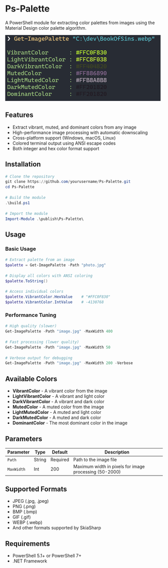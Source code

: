 # Ps-Palette

A PowerShell module for extracting color palettes from images using the Material Design color palette algorithm.

![example image](example.png)

## Features

- Extract vibrant, muted, and dominant colors from any image
- High-performance image processing with automatic downscaling
- Cross-platform support (Windows, macOS, Linux)
- Colored terminal output using ANSI escape codes
- Both integer and hex color format support

## Installation

```powershell
# Clone the repository
git clone https://github.com/yourusername/Ps-Palette.git
cd Ps-Palette

# Build the module
.\build.ps1

# Import the module
Import-Module .\publish\Ps-Palette\
```

## Usage

### Basic Usage
```powershell
# Extract palette from an image
$palette = Get-ImagePalette -Path "photo.jpg"

# Display all colors with ANSI coloring
$palette.ToString()

# Access individual colors
$palette.VibrantColor.HexValue    # "#FFC0F830"
$palette.VibrantColor.IntValue    # -4130768
```

### Performance Tuning
```powershell
# High quality (slower)
Get-ImagePalette -Path "image.jpg" -MaxWidth 400

# Fast processing (lower quality)
Get-ImagePalette -Path "image.jpg" -MaxWidth 50

# Verbose output for debugging
Get-ImagePalette -Path "image.jpg" -MaxWidth 200 -Verbose
```

## Available Colors

- **VibrantColor** - A vibrant color from the image
- **LightVibrantColor** - A vibrant and light color
- **DarkVibrantColor** - A vibrant and dark color
- **MutedColor** - A muted color from the image
- **LightMutedColor** - A muted and light color
- **DarkMutedColor** - A muted and dark color
- **DominantColor** - The most dominant color in the image

## Parameters

| Parameter | Type | Default | Description |
|-----------|------|---------|-------------|
| `Path` | String | Required | Path to the image file |
| `MaxWidth` | Int | 200 | Maximum width in pixels for image processing (50-2000) |

## Supported Formats

- JPEG (.jpg, .jpeg)
- PNG (.png)
- BMP (.bmp)
- GIF (.gif)
- WEBP (.webp)
- And other formats supported by SkiaSharp

## Requirements

- PowerShell 5.1+ or PowerShell 7+
- .NET Framework